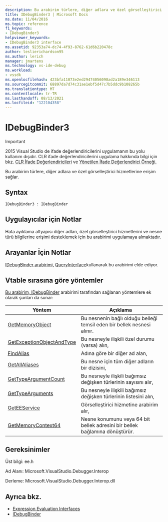 ```yaml
---
description: Bu arabirim türlere, diğer adlara ve özel görselleştirici hizmetlerine erişim sağlar.
title: IDebugBinder3 | Microsoft Docs
ms.date: 11/04/2016
ms.topic: reference
f1_keywords:
- IDebugBinder3
helpviewer_keywords:
- IDebugBinder3 interface
ms.assetid: 92353a74-dc74-4f93-8762-61d6b220478c
author: leslierichardson95
ms.author: lerich
manager: jmartens
ms.technology: vs-ide-debug
ms.workload:
- vssdk
ms.openlocfilehash: 423bfa11073e2ed29474056098ad2a189e346113
ms.sourcegitcommit: 68897da7d74c31ae1ebf5d47c7b5ddc9b108265b
ms.translationtype: MT
ms.contentlocale: tr-TR
ms.lasthandoff: 08/13/2021
ms.locfileid: "122104358"
---
```

# <a name="idebugbinder3"></a>IDebugBinder3
> [!IMPORTANT]
> 2015 Visual Studio de ifade değerlendiricilerini uygulamanın bu yolu kullanım dışıdır. CLR ifade değerlendiricilerini uygulama hakkında bilgi için bkz. [CLR İfade Değerlendiricileri](https://github.com/Microsoft/ConcordExtensibilitySamples/wiki/CLR-Expression-Evaluators) ve [Yönetilen İfade Değerlendirici Örneği.](https://github.com/Microsoft/ConcordExtensibilitySamples/wiki/Managed-Expression-Evaluator-Sample)

 Bu arabirim türlere, diğer adlara ve özel görselleştirici hizmetlerine erişim sağlar.

## <a name="syntax"></a>Syntax

```
IDebugBinder3 : IDebugBinder
```

## <a name="notes-for-implementers"></a>Uygulayıcılar için Notlar
 Hata ayıklama altyapısı diğer adları, özel görselleştirici hizmetlerini ve nesne türü bilgilerine erişimi desteklemek için bu arabirimi uygulamaya almaktadır.

## <a name="notes-for-callers"></a>Arayanlar İçin Notlar
 [IDebugBinder arabirimi,](../../../extensibility/debugger/reference/idebugbinder.md) [QueryInterface](/cpp/atl/queryinterface)kullanarak bu arabirimi elde ediyor.

## <a name="methods-in-vtable-order"></a>Vtable sırasına göre yöntemler
 [Bu arabirim, IDebugBinder](../../../extensibility/debugger/reference/idebugbinder.md) arabirimi tarafından sağlanan yöntemlere ek olarak şunları da sunar:

|Yöntem|Açıklama|
|------------|-----------------|
|[GetMemoryObject](../../../extensibility/debugger/reference/idebugbinder3-getmemoryobject.md)|Bu nesnenin bağlı olduğu belleği temsil eden bir bellek nesnesi alınır.|
|[GetExceptionObjectAndType](../../../extensibility/debugger/reference/idebugbinder3-getexceptionobjectandtype.md)|Bu nesneyle ilişkili özel durumu (varsa) alın,|
|[FindAlias](../../../extensibility/debugger/reference/idebugbinder3-findalias.md)|Adına göre bir diğer ad alan,|
|[GetAllAliases](../../../extensibility/debugger/reference/idebugbinder3-getallaliases.md)|Bu nesne için tüm diğer adların bir dizisini,|
|[GetTypeArgumentCount](../../../extensibility/debugger/reference/idebugbinder3-gettypeargumentcount.md)|Bu nesneyle ilişkili bağımsız değişken türlerinin sayısını alır,|
|[GetTypeArguments](../../../extensibility/debugger/reference/idebugbinder3-gettypearguments.md)|Bu nesneyle ilişkili bağımsız değişken türlerinin listesini alın,|
|[GetEEService](../../../extensibility/debugger/reference/idebugbinder3-geteeservice.md)|Görselleştirici hizmetine arabirim alır,|
|[GetMemoryContext64](../../../extensibility/debugger/reference/idebugbinder3-getmemorycontext64.md)|Nesne konumunu veya 64 bit bellek adresini bir bellek bağlamına dönüştürür.|

## <a name="requirements"></a>Gereksinimler
 Üst bilgi: ee.h

 Ad Alanı: Microsoft.VisualStudio.Debugger.Interop

 Derleme: Microsoft.VisualStudio.Debugger.Interop.dll

## <a name="see-also"></a>Ayrıca bkz.
- [Expression Evaluation Interfaces](../../../extensibility/debugger/reference/expression-evaluation-interfaces.md)
- [IDebugBinder](../../../extensibility/debugger/reference/idebugbinder.md)
